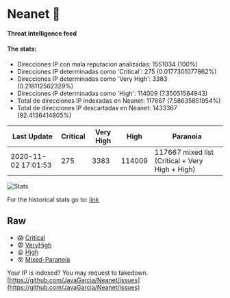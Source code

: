 # Neanet :hocho:
#### Threat intelligence feed
#### The stats:

- Direcciones IP con mala reputacion analizadas: 1551034 (100%)
- Direcciones IP determinadas como 'Critical':  275 (0.0177301077862%)
- Direcciones IP determinadas como 'Very High':  3383 (0.218112562329%)
- Direcciones IP determinadas como 'High':  114009 (7.35051584943)
- Total de direcciones IP indexadas en Neanet:  117667 (7.58635851954%)
- Total de direcciones IP descartadas en Neanet:  1433367 (92.4136414805%)

| Last Update | Critical | Very High | High | Paranoia |
| --- | --- | --- | --- | --- |
| 2020-11-02 17:01:53 | 275 | 3383 | 114009 | 117667 mixed list (Critical + Very High + High)|

![Stats](https://docs.google.com/spreadsheets/d/e/2PACX-1vSnaNMIXVabIpDJjufMlzH7poXnshF3mgd8Is1g9ytUEzVsP5my4Trn8f-xkoLLQ38xpL3HtmUexLo6/pubchart?oid=501124687&format=image)

For the historical stats go to: [link](/stats.csv)
## Raw
- :scream: [Critical](https://raw.githubusercontent.com/JavaGarcia/Neanet/master/blacklists/neanet_critical.txt)
- :fearful: [VeryHigh](https://raw.githubusercontent.com/JavaGarcia/Neanet/master/blacklists/neanet_veryHigh.txtt)
- :frowning: [High](https://raw.githubusercontent.com/JavaGarcia/Neanet/master/blacklists/neanet_high.txt)
- :dizzy_face: [Mixed-Paranoia](https://raw.githubusercontent.com/JavaGarcia/Neanet/master/blacklists/neanet_all.txt)


Your IP is indexed? You may request to takedown. [https://github.com/JavaGarcia/Neanet/issues](https://github.com/JavaGarcia/Neanet/issues)





























































































































































































































































































































































































































































































































































































































































































































































































































































































































































































































































































































































































































































































































































































































































































































































































































































































































































































































































































































